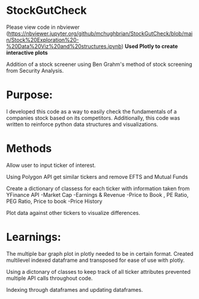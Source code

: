 # StockGutCheck
Please view code in nbviewer (https://nbviewer.jupyter.org/github/mchughbrian/StockGutCheck/blob/main/Stock%20Exploration%20-%20Data%20Viz%20and%20structures.ipynb)
**Used Plotly to create interactive plots**

Addition of a stock screener using Ben Grahm's method of stock screening from Security Analysis.

# Purpose: 
I developed this code as a way to easily check the fundamentals of a companies stock based on its competitors. Additionally, this code was written to reinforce python data structures and visualizations.


# Methods

Allow user to input ticker of interest. 

Using Polygon API get similar tickers and remove EFTS and Mutual Funds 

Create a dictionary of classess for each ticker with information taken from YFinance API 
  -Market Cap 
  -Earnings & Revenue 
  -Price to Book , PE Ratio, PEG Ratio, Price to book 
  -Price History

Plot data against other tickers to visualize differences. 

# Learnings: 
The multiple bar graph plot in plotly needed to be in certain format. Created multilevel indexed dataframe and transposed for ease of use with plotly. 

Using a dictonary of classes to keep track of all ticker attributes prevented multiple API calls throughout code. 

Indexing through dataframes and updating dataframes. 
